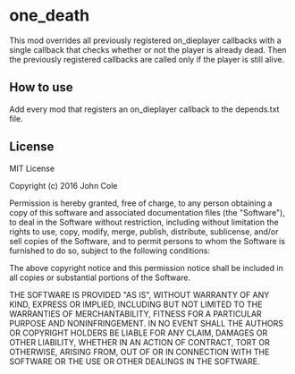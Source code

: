 one_death
=========
This mod overrides all previously registered on_dieplayer callbacks with a single callback that checks whether or not the player is already dead. Then the previously registered callbacks are called only if the player is still alive.

How to use
----------
Add every mod that registers an on_dieplayer callback to the depends.txt file.

License
-------

MIT License

Copyright (c) 2016 John Cole

Permission is hereby granted, free of charge, to any person obtaining a copy
of this software and associated documentation files (the "Software"), to deal
in the Software without restriction, including without limitation the rights
to use, copy, modify, merge, publish, distribute, sublicense, and/or sell
copies of the Software, and to permit persons to whom the Software is
furnished to do so, subject to the following conditions:

The above copyright notice and this permission notice shall be included in all
copies or substantial portions of the Software.

THE SOFTWARE IS PROVIDED "AS IS", WITHOUT WARRANTY OF ANY KIND, EXPRESS OR
IMPLIED, INCLUDING BUT NOT LIMITED TO THE WARRANTIES OF MERCHANTABILITY,
FITNESS FOR A PARTICULAR PURPOSE AND NONINFRINGEMENT. IN NO EVENT SHALL THE
AUTHORS OR COPYRIGHT HOLDERS BE LIABLE FOR ANY CLAIM, DAMAGES OR OTHER
LIABILITY, WHETHER IN AN ACTION OF CONTRACT, TORT OR OTHERWISE, ARISING FROM,
OUT OF OR IN CONNECTION WITH THE SOFTWARE OR THE USE OR OTHER DEALINGS IN THE
SOFTWARE.
